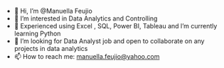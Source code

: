 - 👋 Hi, I’m @Manuella Feujio
- 👀 I’m interested in Data Analytics and Controlling
- 🌱 Experienced using Excel , SQL, Power BI, Tableau and l’m currently learning Python
- 💞️ I’m looking for Data Analyst job and open to collaborate on any projects in data analytics
- 📫 How to reach me: manuella.feujio@yahoo.com

<!---
ManuellaFe/ManuellaFe is a ✨ special ✨ repository because its `README.md` (this file) appears on your GitHub profile.
You can click the Preview link to take a look at your changes.
--->

